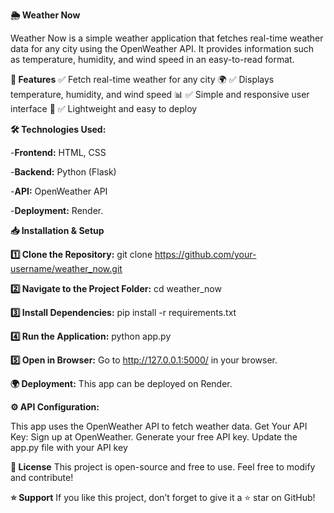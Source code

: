 **🌦️ Weather Now**

Weather Now is a simple weather application that fetches real-time weather data for any city using the OpenWeather API. It provides information such as temperature, humidity, and wind speed in an easy-to-read format.

**🚀 Features**
✅ Fetch real-time weather for any city 🌍
✅ Displays temperature, humidity, and wind speed 📊
✅ Simple and responsive user interface 🎨
✅ Lightweight and easy to deploy

**🛠️ Technologies Used:**

-**Frontend:** HTML, CSS

-**Backend:** Python (Flask)

-**API:** OpenWeather API

-**Deployment:** Render.

**📥 Installation & Setup**

**1️⃣ Clone the Repository:**
git clone https://github.com/your-username/weather_now.git

**2️⃣ Navigate to the Project Folder:**
cd weather_now

**3️⃣ Install Dependencies:**
pip install -r requirements.txt

**4️⃣ Run the Application:**
python app.py

**5️⃣ Open in Browser:**
Go to http://127.0.0.1:5000/ in your browser.

**🌍 Deployment:**
This app can be deployed on Render.

**⚙️ API Configuration:**

This app uses the OpenWeather API to fetch weather data.
Get Your API Key:
Sign up at OpenWeather.
Generate your free API key.
Update the app.py file with your API key

**📜 License**
This project is open-source and free to use. Feel free to modify and contribute!

**⭐ Support**
If you like this project, don’t forget to give it a ⭐ star on GitHub!


